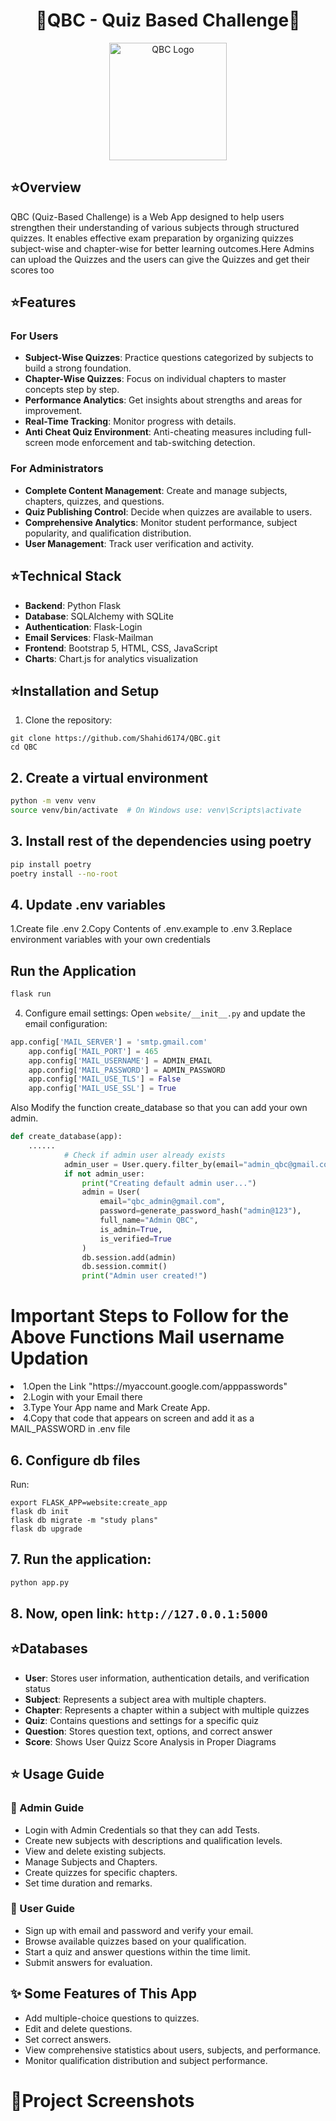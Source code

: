 <h1 align="center">🌟QBC - Quiz Based Challenge🌟</h1>

<p align="center">
  <img src="website/static/images/QBC_logo.png" alt="QBC Logo" height="188" />
</p>
<h2>⭐Overview</h2>
<p>QBC (Quiz-Based Challenge) is a Web App designed to help users strengthen their understanding of various subjects through structured quizzes. It enables effective exam preparation by organizing quizzes subject-wise and chapter-wise for better learning outcomes.Here Admins can upload the Quizzes and the users can give the Quizzes and get their scores too</p>

<h2>⭐Features</h2>

<h3>For Users</h3>
<ul>
  <li><strong>Subject-Wise Quizzes</strong>: Practice questions categorized by subjects to build a strong foundation.</li>
  <li><strong>Chapter-Wise Quizzes</strong>: Focus on individual chapters to master concepts step by step.</li>
  <li><strong>Performance Analytics</strong>: Get insights about strengths and areas for improvement.</li>
  <li><strong>Real-Time Tracking</strong>: Monitor progress with details.</li>
  <li><strong>Anti Cheat Quiz Environment</strong>: Anti-cheating measures including full-screen mode enforcement and tab-switching detection.</li>
</ul>

<h3>For Administrators</h3>
<ul>
  <li><strong>Complete Content Management</strong>: Create and manage subjects, chapters, quizzes, and questions.</li>
  <li><strong>Quiz Publishing Control</strong>: Decide when quizzes are available to users.</li>
  <li><strong>Comprehensive Analytics</strong>: Monitor student performance, subject popularity, and qualification distribution.</li>
  <li><strong>User Management</strong>: Track user verification and activity.</li>
</ul>


<h2>⭐Technical Stack</h2>
<ul>
  <li><strong>Backend</strong>: Python Flask</li>
  <li><strong>Database</strong>: SQLAlchemy with SQLite</li>
  <li><strong>Authentication</strong>: Flask-Login</li>
  <li><strong>Email Services</strong>: Flask-Mailman</li>
  <li><strong>Frontend</strong>: Bootstrap 5, HTML, CSS, JavaScript</li>
  <li><strong>Charts</strong>: Chart.js for analytics visualization</li>
</ul>


<h2>⭐Installation and Setup</h2>

1. Clone the repository:
```
git clone https://github.com/Shahid6174/QBC.git
cd QBC
```

## 2. Create a virtual environment

```bash
python -m venv venv
source venv/bin/activate  # On Windows use: venv\Scripts\activate
```

## 3. Install rest of the dependencies using poetry

```bash
pip install poetry
poetry install --no-root
```
## 4. Update .env variables

1.Create file .env
2.Copy Contents of .env.example to .env
3.Replace environment variables with your own credentials

## Run the Application

```bash
flask run
```

4. Configure email settings:
Open `website/__init__.py` and update the email configuration:
```python
app.config['MAIL_SERVER'] = 'smtp.gmail.com'
    app.config['MAIL_PORT'] = 465
    app.config['MAIL_USERNAME'] = ADMIN_EMAIL
    app.config['MAIL_PASSWORD'] = ADMIN_PASSWORD
    app.config['MAIL_USE_TLS'] = False
    app.config['MAIL_USE_SSL'] = True

```
Also Modify the function create_database so that you can add your own admin.
```python
def create_database(app):
    ......
            # Check if admin user already exists
            admin_user = User.query.filter_by(email="admin_qbc@gmail.com").first()
            if not admin_user:
                print("Creating default admin user...")
                admin = User(
                    email="qbc_admin@gmail.com",                       # also Modify the Email According to Your Choice
                    password=generate_password_hash("admin@123"),         #add Credentials that You want
                    full_name="Admin QBC",
                    is_admin=True,
                    is_verified=True
                )
                db.session.add(admin)
                db.session.commit()
                print("Admin user created!")
```

<div>
	<h1>Important Steps to Follow for the Above Functions Mail username Updation</h1>
		<li>1.Open the Link "https://myaccount.google.com/apppasswords" </li>
		<li>2.Login with your Email there</li>
		<li>3.Type Your App name and Mark Create App.</li>
		<li>4.Copy that code that appears on screen and add it as a MAIL_PASSWORD in .env file</li>
</div>


## 6. Configure db files
Run:
```
export FLASK_APP=website:create_app
flask db init
flask db migrate -m "study plans"
flask db upgrade
```
## 7. Run the application:
```bash
python app.py
```

## 8. Now, open link: `http://127.0.0.1:5000`


<h2>⭐Databases</h2>
<ul>
  <li><strong>User</strong>: Stores user information, authentication details, and verification status</li>
  <li><strong>Subject</strong>: Represents a subject area with multiple chapters.</li>
  <li><strong>Chapter</strong>: Represents a chapter within a subject with multiple quizzes</li>
  <li><strong>Quiz</strong>: Contains questions and settings for a specific quiz</li>
  <li><strong>Question</strong>: Stores question text, options, and correct answer</li>
  <li><strong>Score</strong>: Shows User Quizz Score Analysis in Proper Diagrams</li>
</ul>

<h2>⭐ Usage Guide</h2>

<h3>🧾 Admin Guide</h3>
<ul>
  <li>Login with Admin Credentials so that they can add Tests.</li>
  <li>Create new subjects with descriptions and qualification levels.</li>
  <li>View and delete existing subjects.</li>
  <li>Manage Subjects and Chapters.</li>
  <li>Create quizzes for specific chapters.</li>
  <li>Set time duration and remarks.</li>
</ul>

<h3>🧾 User Guide</h3>
<ul>
  <li>Sign up with email and password and verify your email.</li>
  <li>Browse available quizzes based on your qualification.</li>
  <li>Start a quiz and answer questions within the time limit.</li>
  <li>Submit answers for evaluation.</li>
</ul>

<h2>✨ Some Features of This App</h2>
<ul>
  <li>Add multiple-choice questions to quizzes.</li>
  <li>Edit and delete questions.</li>
  <li>Set correct answers.</li>
  <li>View comprehensive statistics about users, subjects, and performance.</li>
  <li>Monitor qualification distribution and subject performance.</li>
</ul>


<h1>📱Project Screenshots</h1>



